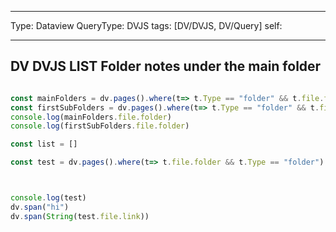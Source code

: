 

---
Type: Dataview
QueryType: DVJS
tags: [DV/DVJS, DV/Query]
self:

---


## DV  DVJS LIST Folder notes under the main folder


```js dataviewjs

const mainFolders = dv.pages().where(t=> t.Type == "folder" && t.file.folder.split("/").length == 1 )
const firstSubFolders = dv.pages().where(t=> t.Type == "folder" && t.file.folder.split("/").length == 2 )
console.log(mainFolders.file.folder)
console.log(firstSubFolders.file.folder)

const list = []

const test = dv.pages().where(t=> t.file.folder && t.Type == "folder")



console.log(test)
dv.span("hi")
dv.span(String(test.file.link))

```










